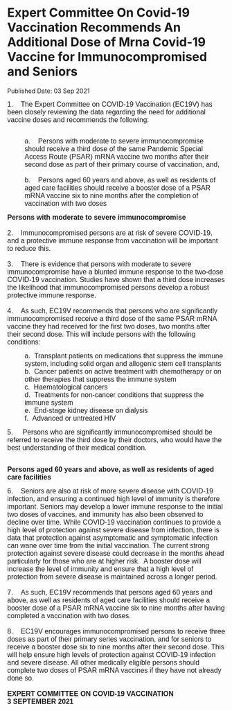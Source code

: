 <html>
    <meta http-equiv="Content-Type" content="text/html; charset=utf-8"/>
    <meta charset="utf-8"/>
    <title>Expert Committee On Covid-19 Vaccination Recommends An Additional Dose of Mrna Covid-19 Vaccine for Immunocompromised and Seniors</title>
    <body><h1>Expert Committee On Covid-19 Vaccination Recommends An Additional Dose of Mrna Covid-19 Vaccine for Immunocompromised and Seniors</h1>
    <p>Published Date: 03 Sep 2021</p> <span style="font-family: Arial; font-size: 16px;">1. &nbsp; &nbsp;</span><span style="font-family: Arial; font-size: 16px;">The Expert Committee on COVID-19 Vaccination (EC19V) has been closely reviewing the data regarding the need for additional vaccine doses and recommends the following:</span><p><p style="margin-left: 40px;"><br><span style="font-family: Arial;"><span style="font-size: 16px;">a. &nbsp; &nbsp;Persons with moderate to severe immunocompromise should receive a third dose of the same Pandemic Special Access Route (PSAR) mRNA vaccine two months after their second dose as part of their primary course of vaccination, and,<br><br>b. &nbsp; &nbsp;Persons aged 60 years and above, as well as residents of aged care facilities should receive a booster dose of a PSAR mRNA vaccine six to nine months after the completion of vaccination with two doses</span></span></p></p><p><strong style="font-family: Arial; font-size: 16px;">Persons with moderate to severe immunocompromise<br><br></strong><span style="font-family: Arial; font-size: 16px;">2. &nbsp; &nbsp;</span><span style="font-family: Arial; font-size: 16px;">Immunocompromised persons are at risk of severe COVID-19, and a protective immune response from vaccination will be important to reduce this.&nbsp;<br><br>3. &nbsp; &nbsp;</span><span style="font-family: Arial; font-size: 16px;">There is evidence that persons with moderate to severe immunocompromise have a blunted immune response to the two-dose COVID-19 vaccination. Studies have shown that a third dose increases the likelihood that immunocompromised persons develop a robust protective immune response.<br><br>4. &nbsp; &nbsp;</span><span style="font-family: Arial; font-size: 16px;">As such, EC19V recommends that persons who are significantly immunocompromised receive a third dose of the same PSAR mRNA vaccine they had received for the first two doses, two months after their second dose.&nbsp;This will include persons with the following conditions:</span></p><p><p style="margin-left: 40px;"><span style="font-family: Arial; font-size: 16px;">a. &nbsp;Transplant patients on medications that suppress the immune system, including solid organ and allogenic stem cell transplants<br>b. &nbsp;</span><span style="font-family: Arial; font-size: 16px;">Cancer patients on active treatment with chemotherapy or on other therapies that suppress the immune system<br>c. &nbsp;</span><span style="font-family: Arial; font-size: 16px;">Haematological cancers<br>d. &nbsp;</span><span style="font-family: Arial; font-size: 16px;">Treatments for non-cancer conditions that suppress the immune system<br>e. &nbsp;</span><span style="font-family: Arial; font-size: 16px;">End-stage kidney disease on dialysis<br>f. &nbsp;</span><span style="font-family: Arial; font-size: 16px;">Advanced or untreated HIV<br></span></p></p><div><span style="font-family: Arial; font-size: 16px;">5. &nbsp; &nbsp; Persons who are significantly immunocompromised should be referred to receive the third dose by their doctors, who would have the best understanding of their medical condition.</span><br></div><p><strong style="font-family: Arial; font-size: 16px;"><br>Persons aged 60 years and above, as well as residents of aged care facilities</strong></p><p><p><span style="font-size: 16px; font-family: Arial;">6. &nbsp; &nbsp;</span><span style="font-family: Arial; font-size: 16px;">Seniors are also at risk of more severe disease with COVID-19 infection, and ensuring a continued high level of immunity is therefore important. Seniors may develop a lower immune response to the initial two doses of vaccines, and immunity has also been observed to decline over time. While COVID-19 vaccination continues to provide a high level of protection against severe disease from infection, there is data that protection against asymptomatic and symptomatic infection can wane over time from the initial vaccination. The current strong protection against severe disease could decrease in the months ahead particularly for those who are at higher risk.&nbsp;&nbsp;A booster dose will increase the level of immunity and ensure that a high level of protection from severe disease is maintained across a longer period.<br><br>7. &nbsp; &nbsp;</span><span style="font-family: Arial; font-size: 16px;">As such, EC19V recommends that&nbsp;persons aged 60 years and above, as well as residents of aged care facilities&nbsp;should receive a booster dose of a PSAR mRNA vaccine six to nine months after having completed a vaccination with two doses.<br><br>8. &nbsp; &nbsp;</span><span style="font-family: Arial; font-size: 16px;">EC19V encourages immunocompromised persons to receive three doses as part of their primary series vaccination, and for seniors to receive a booster dose six to nine months after their second dose. This will help ensure high levels of protection against COVID-19 infection and severe disease. All other medically eligible persons should complete two doses of PSAR mRNA vaccines if they have not already done so.&nbsp;<br><br></span><strong style="font-family: Arial; font-size: 16px;">EXPERT COMMITTEE ON COVID-19 VACCINATION<br></strong><strong><span style="font-size: 16px; font-family: Arial;">3 SEPTEMBER 2021</span></strong></p></p></body>
</html>